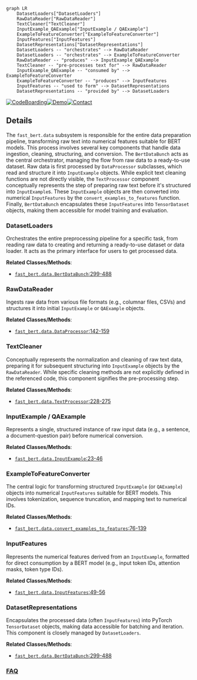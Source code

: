 ```mermaid
graph LR
    DatasetLoaders["DatasetLoaders"]
    RawDataReader["RawDataReader"]
    TextCleaner["TextCleaner"]
    InputExample_QAExample["InputExample / QAExample"]
    ExampleToFeatureConverter["ExampleToFeatureConverter"]
    InputFeatures["InputFeatures"]
    DatasetRepresentations["DatasetRepresentations"]
    DatasetLoaders -- "orchestrates" --> RawDataReader
    DatasetLoaders -- "orchestrates" --> ExampleToFeatureConverter
    RawDataReader -- "produces" --> InputExample_QAExample
    TextCleaner -- "pre-processes text for" --> RawDataReader
    InputExample_QAExample -- "consumed by" --> ExampleToFeatureConverter
    ExampleToFeatureConverter -- "produces" --> InputFeatures
    InputFeatures -- "used to form" --> DatasetRepresentations
    DatasetRepresentations -- "provided by" --> DatasetLoaders
```

[![CodeBoarding](https://img.shields.io/badge/Generated%20by-CodeBoarding-9cf?style=flat-square)](https://github.com/CodeBoarding/GeneratedOnBoardings)[![Demo](https://img.shields.io/badge/Try%20our-Demo-blue?style=flat-square)](https://www.codeboarding.org/demo)[![Contact](https://img.shields.io/badge/Contact%20us%20-%20contact@codeboarding.org-lightgrey?style=flat-square)](mailto:contact@codeboarding.org)

## Details

The `fast_bert.data` subsystem is responsible for the entire data preparation pipeline, transforming raw text into numerical features suitable for BERT models. This process involves several key components that handle data ingestion, cleaning, structuring, and conversion. The `BertDataBunch` acts as the central orchestrator, managing the flow from raw data to a ready-to-use dataset. Raw data is first processed by `DataProcessor` subclasses, which read and structure it into `InputExample` objects. While explicit text cleaning functions are not directly visible, the `TextProcessor` component conceptually represents the step of preparing raw text before it's structured into `InputExample`s. These `InputExample` objects are then converted into numerical `InputFeatures` by the `convert_examples_to_features` function. Finally, `BertDataBunch` encapsulates these `InputFeatures` into `TensorDataset` objects, making them accessible for model training and evaluation.

### DatasetLoaders
Orchestrates the entire preprocessing pipeline for a specific task, from reading raw data to creating and returning a ready-to-use dataset or data loader. It acts as the primary interface for users to get processed data.


**Related Classes/Methods**:

- <a href="https://github.com/appvision-ai/fast-bert/blob/main/fast_bert/data.py#L299-L488" target="_blank" rel="noopener noreferrer">`fast_bert.data.BertDataBunch`:299-488</a>


### RawDataReader
Ingests raw data from various file formats (e.g., columnar files, CSVs) and structures it into initial `InputExample` or `QAExample` objects.


**Related Classes/Methods**:

- <a href="https://github.com/appvision-ai/fast-bert/blob/main/fast_bert/data.py#L142-L159" target="_blank" rel="noopener noreferrer">`fast_bert.data.DataProcessor`:142-159</a>


### TextCleaner
Conceptually represents the normalization and cleaning of raw text data, preparing it for subsequent structuring into `InputExample` objects by the `RawDataReader`. While specific cleaning methods are not explicitly defined in the referenced code, this component signifies the pre-processing step.


**Related Classes/Methods**:

- <a href="https://github.com/appvision-ai/fast-bert/blob/main/fast_bert/data.py#L228-L275" target="_blank" rel="noopener noreferrer">`fast_bert.data.TextProcessor`:228-275</a>


### InputExample / QAExample
Represents a single, structured instance of raw input data (e.g., a sentence, a document-question pair) before numerical conversion.


**Related Classes/Methods**:

- <a href="https://github.com/appvision-ai/fast-bert/blob/main/fast_bert/data.py#L23-L46" target="_blank" rel="noopener noreferrer">`fast_bert.data.InputExample`:23-46</a>


### ExampleToFeatureConverter
The central logic for transforming structured `InputExample` (or `QAExample`) objects into numerical `InputFeatures` suitable for BERT models. This involves tokenization, sequence truncation, and mapping text to numerical IDs.


**Related Classes/Methods**:

- <a href="https://github.com/appvision-ai/fast-bert/blob/main/fast_bert/data.py#L76-L139" target="_blank" rel="noopener noreferrer">`fast_bert.data.convert_examples_to_features`:76-139</a>


### InputFeatures
Represents the numerical features derived from an `InputExample`, formatted for direct consumption by a BERT model (e.g., input token IDs, attention masks, token type IDs).


**Related Classes/Methods**:

- <a href="https://github.com/appvision-ai/fast-bert/blob/main/fast_bert/data.py#L49-L56" target="_blank" rel="noopener noreferrer">`fast_bert.data.InputFeatures`:49-56</a>


### DatasetRepresentations
Encapsulates the processed data (often `InputFeatures`) into PyTorch `TensorDataset` objects, making data accessible for batching and iteration. This component is closely managed by `DatasetLoaders`.


**Related Classes/Methods**:

- <a href="https://github.com/appvision-ai/fast-bert/blob/main/fast_bert/data.py#L299-L488" target="_blank" rel="noopener noreferrer">`fast_bert.data.BertDataBunch`:299-488</a>




### [FAQ](https://github.com/CodeBoarding/GeneratedOnBoardings/tree/main?tab=readme-ov-file#faq)